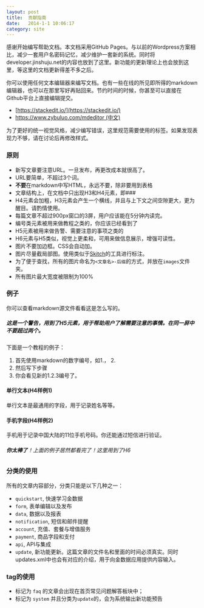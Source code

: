 ```yaml
---
layout: post
title:  贡献指南
date:   2014-1-1 10:06:17
category: site
---
```


感谢开始编写帮助文档。本文档采用GitHub Pages。与以前的Wordpress方案相比，减少一套用户名密码记忆，减少维护一套新的系统。同时将developer.jinshuju.net的内容也放到了这里。新功能的更新理论上也会放到这里，等这里的文档更新得差不多之后。

你可以使用任何文本编辑器来编写文档。也有一些在线的所见即所得的markdown编辑器，也可以在那里写好再贴回来。节约时间的时候，你甚至可以直接在Github平台上直接编辑提交。

* [https://stackedit.io/](https://stackedit.io/)
* [https://www.zybuluo.com/mdeditor (中文)](https://www.zybuluo.com/mdeditor)

为了更好的统一视觉风格，减少编写错误，这里规范需要使用的标签。如果发现表现力不够，请在讨论后再修改样式。

### 原则

* 新写文章要注意URL。一旦发布，再更改成本就很高了。
* URL要简单，不超过3个词。
* **不要**在markdown中写HTML，永远不要，除非要用到表格
* 文章结构上，在文档中只出现H3和H4元素，即\###
* H4元素会加粗，H3元素会产生一个横线，并且与上下文之间空隙更大，更为醒目。请酌情使用。
* 每篇文章不超过900px窗口的3屏，用户应该能在5分钟内读完。
* 编号类元素被用来做教程之类的，你应该已经看到了
* H5元素被用来做告警、需要注意的事项之类的
* H6元素与H5类似，视觉上更柔和，可用来做信息展示，增强可读性。
* 图片不要加边框。CSS会自动加。
* 图片尽量截局部图。使用类似于[Skitch](http://evernote.com/skitch/)的工具进行标注。
* 为了便于查找，所有的图片命名为`<文章名>-后缀`的方式，并放在`images`文件夹。
* 所有图片最大宽度被限制为100%

### 例子

你可以查看markdown源文件看看这是怎么写的。

##### 这是一个警告，用到了H5元素，用于帮助用户了解需要注意的事情。在同一屏中不要超过两个。

下面是一个教程的例子：

1. 首先使用markdown的数字编号，如1.， 2.
2. 然后写下步骤
3. 你会看见新的1.2.3编号了。

#### 单行文本(H4样例1)

单行文本是最通用的字段，用于记录姓名等等。

#### 手机字段(H4样例2)

手机用于记录中国大陆的11位手机号码。你还能通过短信进行验证。

###### **你太棒了**！上面的例子居然都看完了！这里用到了H6

### 分类的使用

所有的文章内容部分，分类只能是以下几种之一：

* `quickstart`, 快速学习金数据
* `form`, 表单编辑以及发布
* `data`, 数据以及报表
* `notification`, 短信和邮件提醒
* `account`, 充值、套餐与增值服务
* `payment`, 商品字段和支付
* `api`, API与集成
* `update`, 新功能更新。这篇文章的文件名和里面的时间必须真实。同时updates.xml中也会有对应的介绍，用于向金数据应用提供内容输入。

### tag的使用

* 标记为 `faq` 的文章会出现在首页常见问题解答板块中；
* 标记为 `system` 并且分类为`update`的，会为系统输出新功能预告
